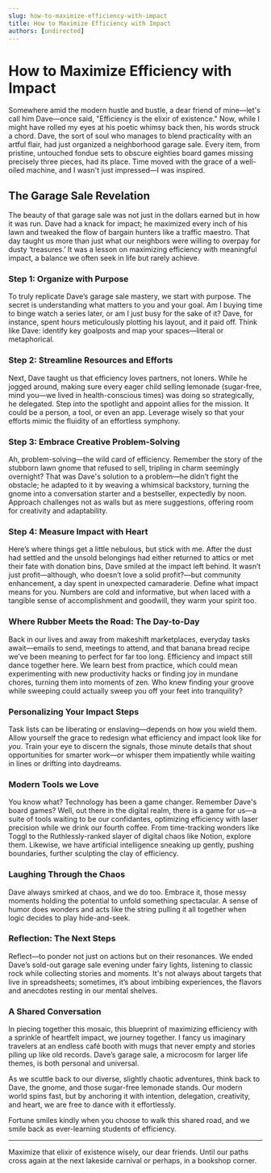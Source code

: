 ```yaml
---
slug: how-to-maximize-efficiency-with-impact
title: How to Maximize Efficiency with Impact
authors: [undirected]
---
```



# How to Maximize Efficiency with Impact

Somewhere amid the modern hustle and bustle, a dear friend of mine—let's call him Dave—once said, "Efficiency is the elixir of existence." Now, while I might have rolled my eyes at his poetic whimsy back then, his words struck a chord. Dave, the sort of soul who manages to blend practicality with an artful flair, had just organized a neighborhood garage sale. Every item, from pristine, untouched fondue sets to obscure eighties board games missing precisely three pieces, had its place. Time moved with the grace of a well-oiled machine, and I wasn't just impressed—I was inspired.

## The Garage Sale Revelation

The beauty of that garage sale was not just in the dollars earned but in how it was run. Dave had a knack for impact; he maximized every inch of his lawn and tweaked the flow of bargain hunters like a traffic maestro. That day taught us more than just what our neighbors were willing to overpay for dusty ‘treasures.’ It was a lesson on maximizing efficiency with meaningful impact, a balance we often seek in life but rarely achieve. 

### Step 1: Organize with Purpose

To truly replicate Dave’s garage sale mastery, we start with purpose. The secret is understanding what matters to you and your goal. Am I buying time to binge watch a series later, or am I just busy for the sake of it? Dave, for instance, spent hours meticulously plotting his layout, and it paid off. Think like Dave: identify key goalposts and map your spaces—literal or metaphorical.

### Step 2: Streamline Resources and Efforts

Next, Dave taught us that efficiency loves partners, not loners. While he jogged around, making sure every eager child selling lemonade (sugar-free, mind you—we lived in health-conscious times) was doing so strategically, he delegated. Step into the spotlight and appoint allies for the mission. It could be a person, a tool, or even an app. Leverage wisely so that your efforts mimic the fluidity of an effortless symphony.

### Step 3: Embrace Creative Problem-Solving

Ah, problem-solving—the wild card of efficiency. Remember the story of the stubborn lawn gnome that refused to sell, tripling in charm seemingly overnight? That was Dave's solution to a problem—he didn’t fight the obstacle; he adapted to it by weaving a whimsical backstory, turning the gnome into a conversation starter and a bestseller, expectedly by noon. Approach challenges not as walls but as mere suggestions, offering room for creativity and adaptability.

### Step 4: Measure Impact with Heart

Here’s where things get a little nebulous, but stick with me. After the dust had settled and the unsold belongings had either returned to attics or met their fate with donation bins, Dave smiled at the impact left behind. It wasn’t just profit—although, who doesn’t love a solid profit?—but community enhancement, a day spent in unexpected camaraderie. Define what impact means for you. Numbers are cold and informative, but when laced with a tangible sense of accomplishment and goodwill, they warm your spirit too. 

### Where Rubber Meets the Road: The Day-to-Day

Back in our lives and away from makeshift marketplaces, everyday tasks await—emails to send, meetings to attend, and that banana bread recipe we’ve been meaning to perfect for far too long. Efficiency and impact still dance together here. We learn best from practice, which could mean experimenting with new productivity hacks or finding joy in mundane chores, turning them into moments of zen. Who knew finding your groove while sweeping could actually sweep you off your feet into tranquility?

### Personalizing Your Impact Steps

Task lists can be liberating or enslaving—depends on how you wield them. Allow yourself the grace to redesign what efficiency and impact look like for *you*. Train your eye to discern the signals, those minute details that shout opportunities for smarter work—or whisper them impatiently while waiting in lines or drifting into daydreams.

### Modern Tools we Love

You know what? Technology has been a game changer. Remember Dave's board games? Well, out there in the digital realm, there is a game for us—a suite of tools waiting to be our confidantes, optimizing efficiency with laser precision while we drink our fourth coffee. From time-tracking wonders like Toggl to the Ruthlessly-ranked slayer of digital chaos like Notion, explore them. Likewise, we have artificial intelligence sneaking up gently, pushing boundaries, further sculpting the clay of efficiency.

### Laughing Through the Chaos

Dave always smirked at chaos, and we do too. Embrace it, those messy moments holding the potential to unfold something spectacular. A sense of humor does wonders and acts like the string pulling it all together when logic decides to play hide-and-seek.

### Reflection: The Next Steps

Reflect—to ponder not just on actions but on their resonances. We ended Dave’s sold-out garage sale evening under fairy lights, listening to classic rock while collecting stories and moments. It's not always about targets that live in spreadsheets; sometimes, it’s about imbibing experiences, the flavors and anecdotes resting in our mental shelves.

### A Shared Conversation

In piecing together this mosaic, this blueprint of maximizing efficiency with a sprinkle of heartfelt impact, we journey together. I fancy us imaginary travelers at an endless café booth with mugs that never empty and stories piling up like old records. Dave’s garage sale, a microcosm for larger life themes, is both personal and universal. 

As we scuttle back to our diverse, slightly chaotic adventures, think back to Dave, the gnome, and those sugar-free lemonade stands. Our modern world spins fast, but by anchoring it with intention, delegation, creativity, and heart, we are free to dance with it effortlessly.

Fortune smiles kindly when you choose to walk this shared road, and we smile back as ever-learning students of efficiency.

--- 

Maximize that elixir of existence wisely, our dear friends. Until our paths cross again at the next lakeside carnival or perhaps, in a bookshop corner.